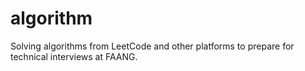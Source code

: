 # algorithm
Solving algorithms from LeetCode and other platforms to prepare for technical interviews at FAANG.

